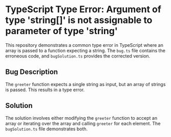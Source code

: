 # TypeScript Type Error: Argument of type 'string[]' is not assignable to parameter of type 'string'

This repository demonstrates a common type error in TypeScript where an array is passed to a function expecting a string. The `bug.ts` file contains the erroneous code, and `bugSolution.ts` provides the corrected version.

## Bug Description

The `greeter` function expects a single string as input, but an array of strings is passed. This results in a type error.

## Solution

The solution involves either modifying the `greeter` function to accept an array or iterating over the array and calling `greeter` for each element.  The `bugSolution.ts` file demonstrates both.